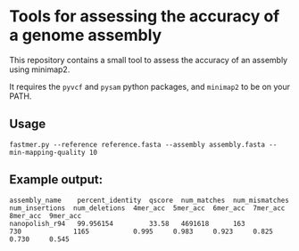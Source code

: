 # Tools for assessing the accuracy of a genome assembly

This repository contains a small tool to assess the accuracy of an assembly using minimap2.

It requires the `pyvcf` and `pysam` python packages, and `minimap2` to be on your PATH.

## Usage

```
fastmer.py --reference reference.fasta --assembly assembly.fasta --min-mapping-quality 10
```

## Example output:

```
assembly_name    percent_identity  qscore  num_matches  num_mismatches  num_insertions  num_deletions  4mer_acc  5mer_acc  6mer_acc  7mer_acc  8mer_acc  9mer_acc
nanopolish_r94   99.956154         33.58   4691618      163             730             1165           0.995     0.983     0.923     0.825     0.730     0.545
```
